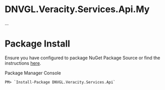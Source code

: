 # DNVGL.Veracity.Services.Api.My
...

# Package Install

Ensure you have configured to package NuGet Package Source or find the instructions [here](./PackageInstall.md).

Package Manager Console
```
PM> `Install-Package DNVGL.Veracity.Services.Api`
```